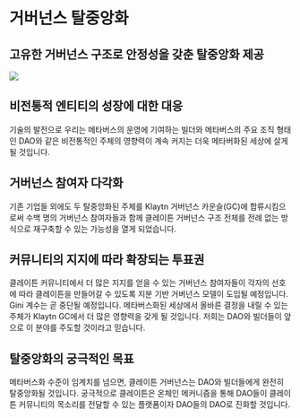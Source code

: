 # 거버넌스 탈중앙화

## 고유한 거버넌스 구조로 안정성을 갖춘 탈중앙화 제공

![](/img/learn/governance.png)

## 비전통적 엔티티의 성장에 대한 대응 <a href="#response-to-non-traditional-entities" id="response-to-non-traditional-entities"></a>

기술의 발전으로 우리는 메타버스의 운영에 기여하는 빌더와 메타버스의 주요 조직 형태인 DAO와 같은 비전통적인 주체의 영향력이 계속 커지는 더욱 메타버화된 세상에 살게 될 것입니다.

## 거버넌스 참여자 다각화 <a href="#diversification-of-governance-participants" id="diversification-of-governance-participants"></a>

기존 기업들 외에도 두 탈중앙화된 주체를 Klaytn 거버넌스 카운슬(GC)에 합류시킴으로써 수백 명의 거버넌스 참여자들과 함께 클레이튼 거버넌스 구조 전체를 전례 없는 방식으로 재구축할 수 있는 가능성을 열게 되었습니다.

## 커뮤니티의 지지에 따라 확장되는 투표권 <a href="#voting-power-that-scales-with-community-support" id="voting-power-that-scales-with-community-support"></a>

클레이튼 커뮤니티에서 더 많은 지지를 얻을 수 있는 거버넌스 참여자들이 각자의 선호에 따라 클레이튼을 만들어갈 수 있도록 지분 기반 거버넌스 모델이 도입될 예정입니다. Gini 계수는 곧 중단될 예정입니다. 메타버스화된 세상에서 올바른 결정을 내릴 수 있는 주체가 Klaytn GC에서 더 많은 영향력을 갖게 될 것입니다. 저희는 DAO와 빌더들이 앞으로 이 분야를 주도할 것이라고 믿습니다.

## 탈중앙화의 궁극적인 목표 <a href="#ultimate-goal-of-decentralization" id="ultimate-goal-of-decentralization"></a>

메타버스화 수준이 임계치를 넘으면, 클레이튼 거버넌스는 DAO와 빌더들에게 완전히 탈중앙화될 것입니다. 궁극적으로 클레이튼은 온체인 메커니즘을 통해 DAO들이 클레이튼 커뮤니티의 목소리를 전달할 수 있는 플랫폼이자 DAO들의 DAO로 진화할 것입니다.
